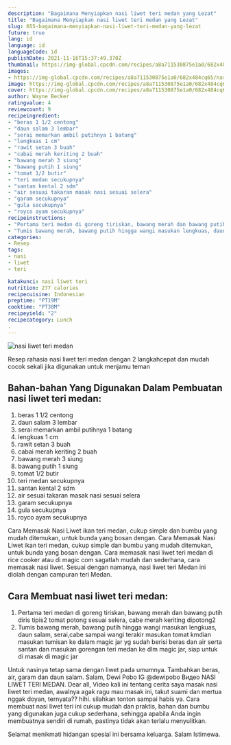 ```yaml
---
description: "Bagaimana Menyiapkan nasi liwet teri medan yang Lezat"
title: "Bagaimana Menyiapkan nasi liwet teri medan yang Lezat"
slug: 655-bagaimana-menyiapkan-nasi-liwet-teri-medan-yang-lezat
future: true
lang: id
language: id
languageCode: id
publishDate: 2021-11-16T15:37:49.370Z 
thumbnail: https://img-global.cpcdn.com/recipes/a8a711530875e1a0/682x484cq65/nasi-liwet-teri-medan-foto-resep-utama.png
images:
- https://img-global.cpcdn.com/recipes/a8a711530875e1a0/682x484cq65/nasi-liwet-teri-medan-foto-resep-utama.png
image: https://img-global.cpcdn.com/recipes/a8a711530875e1a0/682x484cq65/nasi-liwet-teri-medan-foto-resep-utama.png
cover: https://img-global.cpcdn.com/recipes/a8a711530875e1a0/682x484cq65/nasi-liwet-teri-medan-foto-resep-utama.png
author: Wayne Becker
ratingvalue: 4
reviewcount: 9
recipeingredient:
- "beras 1 1/2 centong"
- "daun salam 3 lembar"
- "serai memarkan ambil putihnya 1 batang"
- "lengkuas 1 cm"
- "rawit setan 3 buah"
- "cabai merah keriting 2 buah"
- "bawang merah 3 siung"
- "bawang putih 1 siung"
- "tomat 1/2 butir"
- "teri medan secukupnya"
- "santan kental 2 sdm"
- "air sesuai takaran masak nasi sesuai selera"
- "garam secukupnya"
- "gula secukupnya"
- "royco ayam secukupnya"
recipeinstructions:
- "Pertama teri medan di goreng tiriskan, bawang merah dan bawang putih diris tipis2 tomat potong sesuai selera, cabe merah keriting dipotong2"
- "Tumis bawang merah, bawang putih hingga wangi masukan lengkuas, daun salam, serai,cabe sampai wangi terakir masukan tomat kmdian masukan tumisan ke dalam magic jar yg sudah berisi beras dan air serta santan dan masukan gorengan teri medan ke dlm magic jar, siap untuk di masak di magic jar"
categories:
- Resep
tags:
- nasi
- liwet
- teri

katakunci: nasi liwet teri 
nutrition: 277 calories
recipecuisine: Indonesian
preptime: "PT19M"
cooktime: "PT30M"
recipeyield: "2"
recipecategory: Lunch
. 
---
```



![nasi liwet teri medan](https://img-global.cpcdn.com/recipes/a8a711530875e1a0/682x484cq65/nasi-liwet-teri-medan-foto-resep-utama.png)

Resep rahasia nasi liwet teri medan    dengan 2 langkahcepat dan mudah cocok sekali jika digunakan untuk menjamu teman

<!--inarticleads1-->

## Bahan-bahan Yang Digunakan Dalam Pembuatan nasi liwet teri medan:

1. beras 1 1/2 centong
1. daun salam 3 lembar
1. serai memarkan ambil putihnya 1 batang
1. lengkuas 1 cm
1. rawit setan 3 buah
1. cabai merah keriting 2 buah
1. bawang merah 3 siung
1. bawang putih 1 siung
1. tomat 1/2 butir
1. teri medan secukupnya
1. santan kental 2 sdm
1. air sesuai takaran masak nasi sesuai selera
1. garam secukupnya
1. gula secukupnya
1. royco ayam secukupnya

Cara Memasak Nasi Liwet ikan teri medan, cukup simple dan bumbu yang mudah ditemukan, untuk bunda yang bosan dengan. Cara Memasak Nasi Liwet ikan teri medan, cukup simple dan bumbu yang mudah ditemukan, untuk bunda yang bosan dengan. Cara memasak nasi liwet teri medan di rice cooker atau di magic com sagatlah mudah dan sederhana, cara memasak nasi liwet. Sesuai dengan namanya, nasi liwet teri Medan ini diolah dengan campuran teri Medan. 

<!--inarticleads2-->

## Cara Membuat nasi liwet teri medan:

1. Pertama teri medan di goreng tiriskan, bawang merah dan bawang putih diris tipis2 tomat potong sesuai selera, cabe merah keriting dipotong2
1. Tumis bawang merah, bawang putih hingga wangi masukan lengkuas, daun salam, serai,cabe sampai wangi terakir masukan tomat kmdian masukan tumisan ke dalam magic jar yg sudah berisi beras dan air serta santan dan masukan gorengan teri medan ke dlm magic jar, siap untuk di masak di magic jar


Untuk nasinya tetap sama dengan liwet pada umumnya. Tambahkan beras, air, garam dan daun salam. Salam, Dewi Pobo IG @dewipobo Видео NASI LIWET TERI MEDAN. Dear all, Video kali ini tentang cerita saya masak nasi liwet teri medan, awalnya agak ragu mau masak ini, takut suami dan mertua nggak doyan, ternyata?? hihi. silahkan tonton sampai habis ya. Cara membuat nasi liwet teri ini cukup mudah dan praktis, bahan dan bumbu yang digunakan juga cukup sederhana, sehingga apabila Anda ingin membuatnya sendiri di rumah, pastinya tidak akan terlalu menyulitkan. 

Selamat menikmati hidangan spesial ini bersama keluarga. Salam Istimewa.
